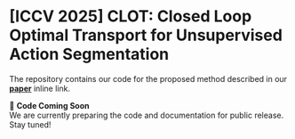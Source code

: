 # [ICCV 2025] CLOT: Closed Loop Optimal Transport for Unsupervised Action Segmentation

The repository contains our code for the proposed method described in our [**paper**]() inline link.

🚧 **Code Coming Soon**  
We are currently preparing the code and documentation for public release. Stay tuned!

